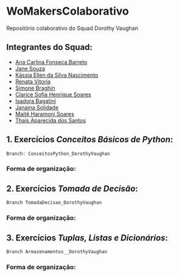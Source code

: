 # WoMakersColaborativo
Repositório colaborativo do Squad Dorothy Vaughan


## Integrantes do Squad:
- [Ana Carlina Fonseca Barreto]()  
- [Jane Souza]()
- [Kássia Ellen da Silva Nascimento]()
- [Renata Vitoria]()
- [Simone Braghin](https://github.com/SimoneBraghin)
- [Clarice Sofia Henrique Soares]()
- [Isadora Bagatini]()
- [Janaina Solidade]()
- [Maitê Haramoni Soares]()
- [Thaís Aparecida dos Santos]()

## 1. Exercícios *Conceitos Básicos de Python*:  
    Branch: ConceitosPython_DorothyVaughan
### Forma de organização:


## 2. Exercícios *Tomada de Decisão*:  
    Branch TomadaDecisao_DorothyVaughan
### Forma de organização:

## 3. Exercícios *Tuplas, Listas e Dicionários*:  
    Branch Armazenamentos__DorothyVaughan
### Forma de organização: